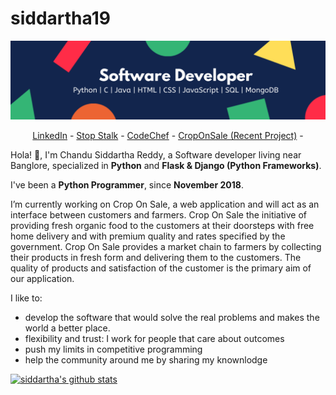 # siddartha19
![logo](https://github.com/siddartha19/siddartha19/blob/master/Software%20Developer.png)

<p align="center">
  <a href="https://www.linkedin.com/in/siddartha19/">LinkedIn</a> -
  <a href="https://www.stopstalk.com/user/profile/siddartha19">Stop Stalk</a> -
  <a href="https://www.codechef.com/users/chandu519">CodeChef</a> -
  <a href="http://farmfork.herokuapp.com/">CropOnSale (Recent Project)</a> -
</p>

Hola! 👋, I'm Chandu Siddartha Reddy, a Software developer living near Banglore, specialized in **Python** and **Flask & Django (Python Frameworks)**.

I've been a **Python Programmer**, since **November 2018**. 

I’m currently working on Crop On Sale, a web application and will act as an interface between customers and farmers. Crop On Sale the initiative of providing fresh organic food to the customers at their doorsteps with free home delivery and with premium quality and rates specified by the government. Crop On Sale provides a market chain to farmers by collecting their products in fresh form and delivering them to the customers. The quality of products and satisfaction of the customer is the primary aim of our application.

I like to:
- develop the software that would solve the real problems and makes the world a better place.
- flexibility and trust: I work for people that care about outcomes
- push my limits in competitive programming
- help the community around me by sharing my knownlodge


[![siddartha's github stats](https://github-readme-stats.vercel.app/api?username=siddartha19&count_private=true&show_icons=true&title_color=fff&icon_color=79ff97&text_color=9f9f9f&bg_color=151515)](https://github.com/anuraghazra/github-readme-stats)
